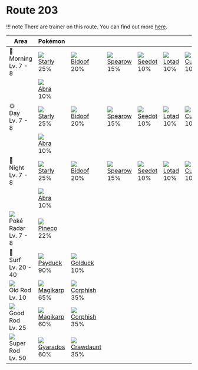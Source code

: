 # Route 203

!!! note
    There are trainer on this route. You can find out more [here](../../trainer_changes/route_203/).


Area                                        | Pokémon                         | &nbsp;                           | &nbsp;                         | &nbsp;                        | &nbsp;                       | &nbsp;                        | 
---                                         | ---                             | ---                              | ---                            | ---                           | ---                          | ---                           | 
🌅<br>Morning<br>Lv. 7 - 8                   | ![][396]<br> [Starly]<br> 25%   | ![][399]<br> [Bidoof]<br> 20%    | ![][021]<br> [Spearow]<br> 15% | ![][273]<br> [Seedot]<br> 10% | ![][270]<br> [Lotad]<br> 10% | ![][104]<br> [Cubone]<br> 10% | 
&nbsp;                                      | ![][063]<br> [Abra]<br> 10%     | &nbsp;                           | &nbsp;                         | &nbsp;                        | &nbsp;                       | &nbsp;                        | 
🌞<br>Day<br>Lv. 7 - 8                       | ![][396]<br> [Starly]<br> 25%   | ![][399]<br> [Bidoof]<br> 20%    | ![][021]<br> [Spearow]<br> 15% | ![][273]<br> [Seedot]<br> 10% | ![][270]<br> [Lotad]<br> 10% | ![][104]<br> [Cubone]<br> 10% | 
&nbsp;                                      | ![][063]<br> [Abra]<br> 10%     | &nbsp;                           | &nbsp;                         | &nbsp;                        | &nbsp;                       | &nbsp;                        | 
🌙<br>Night<br>Lv. 7 - 8                     | ![][396]<br> [Starly]<br> 25%   | ![][399]<br> [Bidoof]<br> 20%    | ![][021]<br> [Spearow]<br> 15% | ![][273]<br> [Seedot]<br> 10% | ![][270]<br> [Lotad]<br> 10% | ![][104]<br> [Cubone]<br> 10% | 
&nbsp;                                      | ![][063]<br> [Abra]<br> 10%     | &nbsp;                           | &nbsp;                         | &nbsp;                        | &nbsp;                       | &nbsp;                        | 
![][poke-radar]<br> Poké Radar<br>Lv. 7 - 8 | ![][204]<br> [Pineco]<br> 22%   | &nbsp;                           | &nbsp;                         | &nbsp;                        | &nbsp;                       | &nbsp;                        | 
🌊<br> Surf<br>Lv. 20 - 40                   | ![][054]<br> [Psyduck]<br> 90%  | ![][055]<br> [Golduck]<br> 10%   | &nbsp;                         | &nbsp;                        | &nbsp;                       | &nbsp;                        | 
![][old-rod]<br>Old Rod<br>Lv. 10           | ![][129]<br> [Magikarp]<br> 65% | ![][341]<br> [Corphish]<br> 35%  | &nbsp;                         | &nbsp;                        | &nbsp;                       | &nbsp;                        | 
![][good-rod]<br>Good Rod<br>Lv. 25         | ![][129]<br> [Magikarp]<br> 60% | ![][341]<br> [Corphish]<br> 35%  | &nbsp;                         | &nbsp;                        | &nbsp;                       | &nbsp;                        | 
![][super-rod]<br>Super Rod<br>Lv. 50       | ![][130]<br> [Gyarados]<br> 60% | ![][342]<br> [Crawdaunt]<br> 35% | &nbsp;                         | &nbsp;                        | &nbsp;                       | &nbsp;                        | 

[Spearow]: ../../pokemon_changes/021/
[Psyduck]: ../../pokemon_changes/054/
[Golduck]: ../../pokemon_changes/055/
[Abra]: ../../pokemon_changes/063/
[Cubone]: ../../pokemon_changes/104/
[Magikarp]: ../../pokemon_changes/129/
[Gyarados]: ../../pokemon_changes/130/
[Pineco]: ../../pokemon_changes/204/
[Lotad]: ../../pokemon_changes/270/
[Seedot]: ../../pokemon_changes/273/
[Corphish]: ../../pokemon_changes/341/
[Crawdaunt]: ../../pokemon_changes/342/
[Starly]: ../../pokemon_changes/396/
[Bidoof]: ../../pokemon_changes/399/
[good-rod]: ../img/items/good-rod.png
[old-rod]: ../img/items/old-rod.png
[poke-radar]: ../img/items/poke-radar.png
[super-rod]: ../img/items/super-rod.png
[021]: ../img/pokemon/021.png
[054]: ../img/pokemon/054.png
[055]: ../img/pokemon/055.png
[063]: ../img/pokemon/063.png
[104]: ../img/pokemon/104.png
[129]: ../img/pokemon/129.png
[130]: ../img/pokemon/130.png
[204]: ../img/pokemon/204.png
[270]: ../img/pokemon/270.png
[273]: ../img/pokemon/273.png
[341]: ../img/pokemon/341.png
[342]: ../img/pokemon/342.png
[396]: ../img/pokemon/396.png
[399]: ../img/pokemon/399.png

